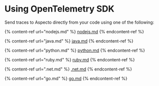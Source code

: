 # Using OpenTelemetry SDK

Send traces to Aspecto directly from your code using one of the following:&#x20;

{% content-ref url="nodejs.md" %}
[nodejs.md](nodejs.md)
{% endcontent-ref %}

{% content-ref url="java.md" %}
[java.md](java.md)
{% endcontent-ref %}

{% content-ref url="python.md" %}
[python.md](python.md)
{% endcontent-ref %}

{% content-ref url="ruby.md" %}
[ruby.md](ruby.md)
{% endcontent-ref %}

{% content-ref url=".net.md" %}
[.net.md](.net.md)
{% endcontent-ref %}

{% content-ref url="go.md" %}
[go.md](go.md)
{% endcontent-ref %}


